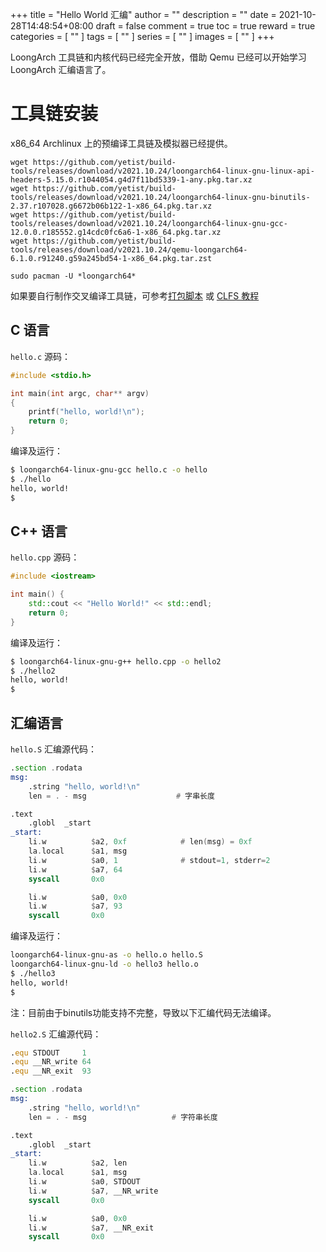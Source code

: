 +++
title = "Hello World 汇编"
author = ""
description = ""
date = 2021-10-28T14:48:54+08:00
draft = false
comment = true
toc = true
reward = true
categories = [
  ""
]
tags = [
  ""
]
series = [
  ""
]
images = [
  ""
]
+++

LoongArch 工具链和内核代码已经完全开放，借助 Qemu 已经可以开始学习 LoongArch 汇编语言了。

<!--more-->

# 工具链安装

x86_64 Archlinux 上的预编译工具链及模拟器已经提供。

```
wget https://github.com/yetist/build-tools/releases/download/v2021.10.24/loongarch64-linux-gnu-linux-api-headers-5.15.0.r1044054.g4d7f11bd5339-1-any.pkg.tar.xz
wget https://github.com/yetist/build-tools/releases/download/v2021.10.24/loongarch64-linux-gnu-binutils-2.37.r107028.g6672b06b122-1-x86_64.pkg.tar.xz
wget https://github.com/yetist/build-tools/releases/download/v2021.10.24/loongarch64-linux-gnu-gcc-12.0.0.r185552.g14cdc0fc6a6-1-x86_64.pkg.tar.xz
wget https://github.com/yetist/build-tools/releases/download/v2021.10.24/qemu-loongarch64-6.1.0.r91240.g59a245bd54-1-x86_64.pkg.tar.zst

sudo pacman -U *loongarch64*
```

如果要自行制作交叉编译工具链，可参考[打包脚本]() 或 [CLFS 教程]()

## C 语言

`hello.c` 源码：

```c
#include <stdio.h>

int main(int argc, char** argv)
{
    printf("hello, world!\n");
    return 0;
}
```

编译及运行：

```bash
$ loongarch64-linux-gnu-gcc hello.c -o hello
$ ./hello
hello, world!
$
```

## C++ 语言

`hello.cpp` 源码：

```cpp
#include <iostream>

int main() {
    std::cout << "Hello World!" << std::endl;
    return 0;
}
```

编译及运行：

```bash
$ loongarch64-linux-gnu-g++ hello.cpp -o hello2
$ ./hello2
hello, world!
$
```

## 汇编语言

`hello.S` 汇编源代码：

```asm
.section .rodata
msg:
    .string "hello, world!\n"
    len = . - msg                    # 字串长度

.text
    .globl  _start
_start:
    li.w          $a2, 0xf            # len(msg) = 0xf
    la.local      $a1, msg
    li.w          $a0, 1              # stdout=1, stderr=2
    li.w          $a7, 64
    syscall       0x0

    li.w          $a0, 0x0
    li.w          $a7, 93
    syscall       0x0
```

编译及运行：

```bash
loongarch64-linux-gnu-as -o hello.o hello.S
loongarch64-linux-gnu-ld -o hello3 hello.o
$ ./hello3
hello, world!
$
```

注：目前由于binutils功能支持不完整，导致以下汇编代码无法编译。

`hello2.S` 汇编源代码：

```asm
.equ STDOUT     1
.equ __NR_write 64
.equ __NR_exit  93

.section .rodata
msg:
    .string "hello, world!\n"
    len = . - msg                   # 字符串长度

.text
    .globl  _start
_start:
    li.w          $a2, len
    la.local      $a1, msg
    li.w          $a0, STDOUT
    li.w          $a7, __NR_write
    syscall       0x0

    li.w          $a0, 0x0
    li.w          $a7, __NR_exit
    syscall       0x0
```

